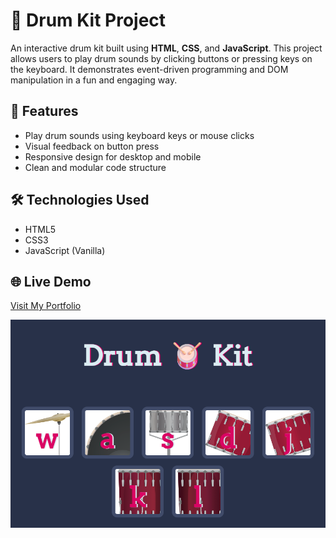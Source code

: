 # 🥁 Drum Kit Project

An interactive drum kit built using **HTML**, **CSS**, and **JavaScript**. This project allows users to play drum sounds by clicking buttons or pressing keys on the keyboard. It demonstrates event-driven programming and DOM manipulation in a fun and engaging way.

## 🚀 Features

- Play drum sounds using keyboard keys or mouse clicks
- Visual feedback on button press
- Responsive design for desktop and mobile
- Clean and modular code structure

## 🛠️ Technologies Used

- HTML5
- CSS3
- JavaScript (Vanilla)

## 🌐 Live Demo  
[Visit My Portfolio](https://drum-kit-12.netlify.app/)  

![Portfolio Screenshot](/images/Drum-Kit-Project.png)  

